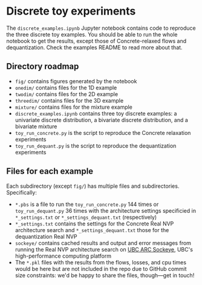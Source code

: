# Discrete toy experiments

The `discrete_examples.ipynb` Jupyter notebook contains code
to reproduce the three discrete toy examples.
You should be able to run the whole notebook to get the results,
except those of Concrete-relaxed flows and dequantization.
Check the examples README to read more about that.



## Directory roadmap
- `fig/` contains figures generated by the notebook
- `onedim/` contains files for the 1D example
- `twodim/` contains files for the 2D example
- `threedim/` contains files for the 3D example
- `mixture/` contains files for the mixture example
- `discrete_examples.ipynb` contains three toy discrete examples:
a univariate discrete distribution,
a bivariate discrete distribution,
and a bivariate mixture
- `toy_run_concrete.py` is the script to reproduce the Concrete relaxation
experiments
- `toy_run_dequant.py` is the script to reproduce the dequantization experiments


## Files for each example
Each subdirectory (except `fig/`) has multiple files and subdirectories.
Specifically:
- `*.pbs` is a file to run the `toy_run_concrete.py` 144 times
or `toy_run_dequant.py` 36 times
with the architecture settings specificied in `*_settings.txt`
or `*_settings_dequant.txt` (respectively)
- `*_settings.txt` contains the settings for the Concrete Real NVP architecture search
and `*_settings_dequant.txt` those for the dequantization Real NVP
- `sockeye/` contains cached results and output and error messages from running
the Real NVP architecture search on [UBC ARC Sockeye](https://arc.ubc.ca/ubc-arc-sockeye),
UBC's high-performance computing platform
- The `*.pkl` files with the results from the flows, losses, and cpu times
would be here but are not included in the repo due to GitHub commit size constraints:
we'd be happy to share the files, though&mdash;get in touch!